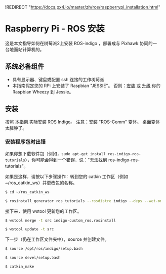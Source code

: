 !REDIRECT "https://docs.px4.io/master/zh/ros/raspberrypi_installation.html"

# Raspberry Pi - ROS 安装

这是本文指导如何在树莓派2上安装 ROS-indigo ，部署成与 Pixhawk 协同的一台地面站计算机的。

## 系统必备组件

* 具有显示器、键盘或配置 ssh 连接的工作树莓派
* 本指南假定您的 RPi 上安装了 Raspbian "JESSIE"。 否则：[安装](https://www.raspberrypi.org/downloads/raspbian/) 或 [升级](http://raspberrypi.stackexchange.com/questions/27858/upgrade-to-raspbian-jessie) 你的 Raspbian Wheezy 到 Jessie。

## 安装

按照 [本指南 ](http://wiki.ros.org/ROSberryPi/Installing%20ROS%20Indigo%20on%20Raspberry%20Pi) 实际安装 ROS Indigo。 注意：安装 "ROS-Comm" 变体。 桌面变体太臃肿了。

### 安装程序包时出错

如果你想下载软件包（例如，`sudo apt-get install ros-indigo-ros-tutorials`），你可能会得到一个错误，说："无法找到 ros-indigo-ros-tutorials"。

如果是这样，请按以下步骤操作：转到您的 catkin 工作区（例如 ~/ros_catkin_ws）并更改包的名称。

```sh
$ cd ~/ros_catkin_ws

$ rosinstall_generator ros_tutorials --rosdistro indigo --deps --wet-only --exclude roslisp --tar > indigo-custom_ros.rosinstall
```

接下来，使用 wstool 更新您的工作区。

```sh
$ wstool merge -t src indigo-custom_ros.rosinstall

$ wstool update -t src
```

下一步（仍在工作区文件夹中），source 并创建文件。

```sh
$ source /opt/ros/indigo/setup.bash

$ source devel/setup.bash

$ catkin_make
```